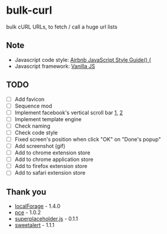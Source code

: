 # bulk-curl
bulk cURL URLs, to fetch / call a huge url lists

## Note
- Javascript code style: [Airbnb JavaScript Style Guide() {](https://github.com/airbnb/javascript)
- Javascript framework: [Vanilla JS](http://vanilla-js.com/)

## TODO
- [ ] Add favicon
- [ ] Sequence mod
- [ ] Implement facebook's vertical scroll bar [1](http://jsfiddle.net/PVZB8/139/), [2](http://areaaperta.com/nicescroll/demo.html)
- [ ] Implement template engine
- [ ] Check naming
- [ ] Check code style
- [ ] Fixed screen's position when click "OK" on "Done's popup"
- [ ] Add screenshot (gif)
- [ ] Add to chrome extension store
- [ ] Add to chrome application store
- [ ] Add to firefox extension store
- [ ] Add to safari extension store

## Thank you
- [localForage](https://github.com/mozilla/localForage) - 1.4.0
- [pce](https://github.com/HubSpot/pace) - 1.0.2
- [superplaceholder.js](https://github.com/chinchang/superplaceholder.js) - 0.1.1
- [sweetalert](https://github.com/t4t5/sweetalert) - 1.1.1
